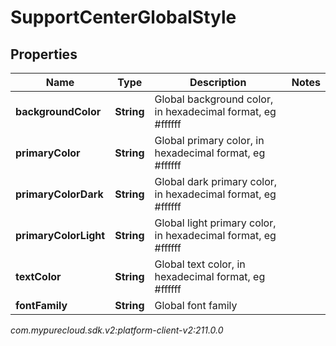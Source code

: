 # SupportCenterGlobalStyle


## Properties

| Name | Type | Description | Notes |
| ------------ | ------------- | ------------- | ------------- |
| **backgroundColor** | **String** | Global background color, in hexadecimal format, eg #ffffff |  |
| **primaryColor** | **String** | Global primary color, in hexadecimal format, eg #ffffff |  |
| **primaryColorDark** | **String** | Global dark primary color, in hexadecimal format, eg #ffffff |  |
| **primaryColorLight** | **String** | Global light primary color, in hexadecimal format, eg #ffffff |  |
| **textColor** | **String** | Global text color, in hexadecimal format, eg #ffffff |  |
| **fontFamily** | **String** | Global font family |  |




_com.mypurecloud.sdk.v2:platform-client-v2:211.0.0_
